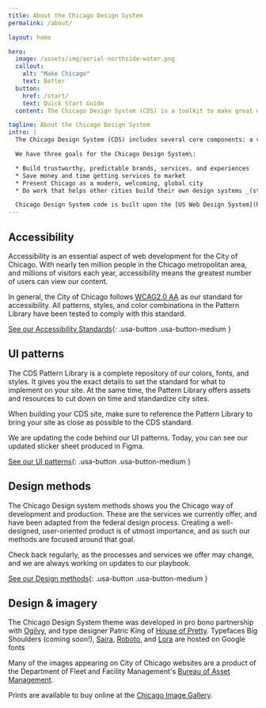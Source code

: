 ```yaml
---
title: About the Chicago Design System
permalink: /about/

layout: home

hero:
  image: /assets/img/aerial-northside-water.png
  callout:
    alt: "Make Chicago"
    text: Better
  button:
    href: /start/
    text: Quick Start Guide
  content: The Chicago Design System (CDS) is a toolkit to make great digital services for Chicagoans. [Get started](/start/) with the system, [share feedback](https://twitter.com/ChiDesignDir), [reporting a bug](https://github.com/Chicago/design-system/issues/new), or [find other ways to contribute](https://opensource.guide/how-to-contribute/). Request an invitation to our [Slack](https://chicagodesignsystem.slack.com/messages) chat workspace via email at [Chicago Design System](mailto:design.system@cityofchicago.org).

tagline: About the Chicago Design System
intro: |
  The Chicago Design System (CDS) includes several core components: a visual brand identity guide, a web user interface pattern library, and methods, or plays, teams can use to ensure we design with Chicagoans throughout the process. The CDS is a resource for teams to quickly and consistently produce delightful, useful, &amp; accessible digital services for residents, businesses, visitors, and employees of the City of Chicago.

  We have three goals for the Chicago Design System\:

  * Build trustworthy, predictable brands, services, and experiences
  * Save money and time getting services to market
  * Present Chicago as a modern, welcoming, global city
  * Do work that helps other cities build their own design systems _(stretch goal)_ 

  Chicago Design System code is built upon the [US Web Design System](https://designsystem.digital.gov). City of Chicago methods, visual identity, and additional user interface components wrap and extend these federal guidelines for design. The guides, identity, code, and visual representations of the design system are open source and in the public domain for use under the [Creative Commons CC0 1.0 License](https://creativecommons.org/publicdomain/zero/1.0/). Contributions and commentary from any and all are welcome. 
---
```


## Accessibility

Accessibility is an essential aspect of web development for the City of Chicago. With nearly ten million people in the Chicago metropolitan area, and millions of visitors each year, accessibility means the greatest number of users can view our content.

In general, the City of Chicago follows [WCAG2.0 AA](https://www.w3.org/TR/WCAG20/) as our standard for accessibility. All patterns, styles, and color combinations in the Pattern Library have been tested to comply with this standard.

[See our Accessibility Standards](/accessibility){: .usa-button .usa-button-medium }

## UI patterns

The CDS Pattern Library is a complete repository of our colors, fonts, and styles. It gives you the exact details to set the standard for what to implement on your site. At the same time, the Pattern Library offers assets and resources to cut down on time and standardize city sites.

When building your CDS site, make sure to reference the Pattern Library to bring your site as close as possible to the CDS standard. 

We are updating the code behind our UI patterns. Today, you can see our updated sticker sheet produced in Figma.
 
[See our UI patterns](https://www.figma.com/file/g9vsh5gXm99OgZR4OGiOIm/Chicago-Design-System-Component-Library-sticker-sheet?node-id=0%3A1){: .usa-button .usa-button-medium }

## Design methods 

The Chicago Design system methods shows you the Chicago way of development and production. These are the services we currently offer, and have been adapted from the federal design process. Creating a well-designed, user-oriented product is of utmost importance, and as such our methods are focused around that goal. 

Check back regularly, as the processes and services we offer may change, and we are always working on updates to our playbook.

[See our Design methods](https://methods.chicagodesignsystem.org){: .usa-button .usa-button-medium }



## Design & imagery

The Chicago Design System theme was developed in pro bono partnership with [Ogilvy](https://ogilvy.com/), and type designer Patric King of [House of Pretty](https://xo.houseofpretty.com). Typefaces Big Shoulders (coming soon!), [Saira](https://fonts.google.com/specimen/Saira), [Roboto](https://fonts.google.com/specimen/Roboto), and [Lora](https://fonts.google.com/specimen/Lora) are hosted on Google fonts 

Many of the images appearing on City of Chicago websites are a product of the Department of Fleet and Facility Management's <a href="https://chicago.gov/content/city/en/depts/dgs/provdrs/asset_management.html" target="_self" title="Bureau of Asset Management">Bureau of Asset Management</a>.

Prints are available to buy online at the [Chicago Image Gallery](https://chicagoimagegallery.cityofchicago.org/).

